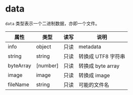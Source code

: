 # data

`data` 类型表示一个二进制数据，亦即一个文件。

属性 | 类型 | 读写 | 说明
---|---|---|---
info | object | 只读 | metadata
string | string | 只读 | 转换成 UTF8 字符串
byteArray | [number] | 只读 | 转换成 byte array
image | image | 只读 | 转换成 image
fileName | string | 只读 | 可能的文件名
